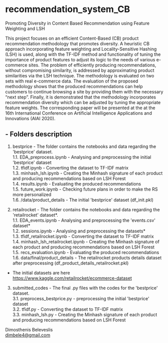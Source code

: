 # recommendation_system_CB
Promoting Diversity in Content Based Recommendation using Feature Weighting and LSH

This project focuses on an efficient Content-Based (CB) product recommendation methodology that promotes diversity. A heuristic CB approach incorporating feature weighting and Locality-Sensitive Hashing (LSH) is used, along with the TF-IDF method and functionality of tuning the importance of product features to adjust its logic to the needs of various e-commerce sites. The problem of efficiently producing recommendations, without compromising similarity, is addressed by approximating product similarities via the LSH technique. The methodology is evaluated on two sets with real e-commerce data. The evaluation of the proposed methodology shows that the produced recommendations can help customers to continue browsing a site by providing them with the necessary “next step”. Finally, it is demonstrated that the methodology incorporates recommendation diversity which can be adjusted by tuning the appropriate feature weights. The corresponding paper will be presented at the at the 16th International Conference on Artificial Intelligence Applications and Innovations (AIAI 2020).

## - Folders description

1) bestprice - The folder contains the notebooks and data regarding the 'bestprice' dataset. <br>
1.1. EDA_preprocess.ipynb - Analysing and preprocessing the initial 'bestprice' dataset <br>
1.2. tfidf.ipynb - Converting the dataset to TF-IDF matrix <br>
1.3. minhash_lsh.ipynb - Creating the Minhash signature of each product and producing recommendations based on LSH Forest <br>
1.4. results.ipynb - Evaluating the produced recommendations <br>
1.5. future_work.ipynb - Checking future plans in order to make the RS more personalized <br>
1.6. /data/product_details - The initial 'bestprice' dataset (df_init.pkl) 

1) retailrocket - The folder contains the notebooks and data regarding the 'retailrocket' dataset*. <br>
1.1. EDA_events.ipynb - Analysing and preprocessing the 'events.csv' dataset* <br>
1.2. sessions.ipynb - Analysing and preprocessing the datasets* <br>
1.3. tfidf_retailrocket.ipynb - Converting the dataset to TF-IDF matrix <br>
1.4. minhash_lsh_retailrocket.ipynb - Creating the Minhash signature of each product and producing recommendations based on LSH Forest <br>
1.5. recs_evaluation.ipynb - Evaluating the produced recommendations <br>
1.6. data/final/product_details - The retailrocket products details dataset after preprocessing (df_product_details_retailrocket.pkl)
* The initial datasets are here https://www.kaggle.com/retailrocket/ecommerce-dataset

3) submitted_codes - The final .py files with the codes for the 'bestprice' dataset. <br>
3.1. preprocess_bestprice.py - preprocessing the initial 'bestprice' dataset<br>
3.2. tfidf.py - Converting the dataset to TF-IDF matrix <br>
3.3. minhash_lsh.py - Creating the Minhash signature of each product and producing recommendations based on LSH Forest <br>


Dimosthenis Beleveslis <br>
dimbele4@gmail.com
